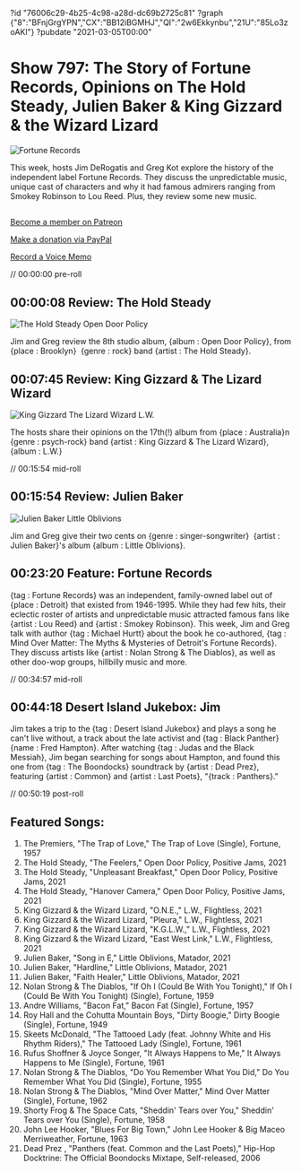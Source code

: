 ?id "76006c29-4b25-4c98-a28d-dc69b2725c81"
?graph {"8":"BFnjGrgYPN","CX":"BB12iBGMHJ","QI":"2w6Ekkynbu","21U":"85Lo3zoAKl"}
?pubdate "2021-03-05T00:00"
# Show 797: The Story of Fortune Records, Opinions on The Hold Steady, Julien Baker & King Gizzard & the Wizard Lizard

![Fortune Records](https://static.soundopinions.org/images/2021/fortunerecords.jpeg)

This week, hosts Jim DeRogatis and Greg Kot explore the history of the independent label Fortune Records. They discuss the unpredictable music, unique cast of characters and why it had famous admirers ranging from Smokey Robinson to Lou Reed. Plus, they review some new music. 



## 

[Become a member on Patreon](https://www.patreon.com/soundopinions)

[Make a donation via PayPal](https://bit.ly/36zIhZK)

[Record a Voice Memo](https://www.micdropp.com/studio/5febf006eba45/) 

// 00:00:00 pre-roll



## 00:00:08 Review: The Hold Steady

![The Hold Steady Open Door Policy](https://static.soundopinions.org/assets/797/88.jpg)

Jim and Greg review the 8th studio album, {album : Open Door Policy}, from {place : Brooklyn}  {genre : rock} band {artist : The Hold Steady}.



## 00:07:45 Review: King Gizzard & The Lizard Wizard

![King Gizzard  The Lizard Wizard L.W.](https://static.soundopinions.org/assets/797/CX12.jpg)

The hosts share their opinions on the 17th(!) album from {place : Australia}n {genre : psych-rock} band {artist : King Gizzard & The Lizard Wizard}, {album : L.W.}

// 00:15:54 mid-roll



## 00:15:54 Review: Julien Baker

![Julien Baker Little Oblivions](https://static.soundopinions.org/assets/797/QI2.jpg)

Jim and Greg give their two cents on {genre : singer-songwriter}  {artist : Julien Baker}'s album {album : Little Oblivions}.



## 00:23:20 Feature: Fortune Records

{tag : Fortune Records} was an independent, family-owned label out of {place : Detroit} that existed from 1946-1995. While they had few hits, their eclectic roster of artists and unpredictable music attracted famous fans like {artist : Lou Reed} and {artist : Smokey Robinson}. This week, Jim and Greg talk with author {tag : Michael Hurtt} about the book he co-authored, {tag : Mind Over Matter: The Myths & Mysteries of Detroit's Fortune Records}. They discuss artists like {artist : Nolan Strong & The Diablos}, as well as other doo-wop groups, hillbilly music and more.

// 00:34:57 mid-roll



## 00:44:18 Desert Island Jukebox: Jim

Jim takes a trip to the {tag : Desert Island Jukebox} and plays a song he can't live without, a track about the late activist and {tag : Black Panther}  {name : Fred Hampton}. After watching {tag : Judas and the Black Messiah}, Jim began searching for songs about Hampton, and found this one from {tag : The Boondocks} soundtrack by {artist : Dead Prez}, featuring {artist : Common} and {artist : Last Poets}, "{track : Panthers}."

// 00:50:19 post-roll



## Featured Songs:

1. The Premiers, "The Trap of Love," The Trap of Love (Single), Fortune, 1957
2. The Hold Steady, "The Feelers," Open Door Policy, Positive Jams, 2021
3. The Hold Steady, "Unpleasant Breakfast," Open Door Policy, Positive Jams, 2021
4. The Hold Steady, "Hanover Camera," Open Door Policy, Positive Jams, 2021
5. King Gizzard & the Wizard Lizard, "O.N.E.," L.W., Flightless, 2021
6. King Gizzard & the Wizard Lizard, "Pleura," L.W., Flightless, 2021
7. King Gizzard & the Wizard Lizard, "K.G.L.W.," L.W., Flightless, 2021
8. King Gizzard & the Wizard Lizard, "East West Link," L.W., Flightless, 2021
9. Julien Baker, "Song in E," Little Oblivions, Matador, 2021
10. Julien Baker, "Hardline," Little Oblivions, Matador, 2021
11. Julien Baker, "Faith Healer," Little Oblivions, Matador, 2021
12. Nolan Strong & The Diablos, "If Oh I (Could Be With You Tonight)," If Oh I (Could Be With You Tonight) (Single), Fortune, 1959
13. Andre Williams, "Bacon Fat," Bacon Fat (Single), Fortune, 1957
14. Roy Hall and the Cohutta Mountain Boys, "Dirty Boogie," Dirty Boogie (Single), Fortune, 1949
15. Skeets McDonald, "The Tattooed Lady (feat. Johnny White and His Rhythm Riders)," The Tattooed Lady (Single), Fortune, 1961
16. Rufus Shoffner & Joyce Songer, "It Always Happens to Me," It Always Happens to Me (Single), Fortune, 1961
17. Nolan Strong & The Diablos, "Do You Remember What You Did," Do You Remember What You Did (Single), Fortune, 1955
18. Nolan Strong & The Diablos, "Mind Over Matter," Mind Over Matter (Single), Fortune, 1962
19. Shorty Frog & The Space Cats, "Sheddin' Tears over You," Sheddin' Tears over You (Single), Fortune, 1958
20. John Lee Hooker, "Blues For Big Town," John Lee Hooker & Big Maceo Merriweather, Fortune, 1963
21. Dead Prez , "Panthers (feat. Common and the Last Poets)," Hip​-​Hop Docktrine: The Official Boondocks Mixtape, Self-released, 2006